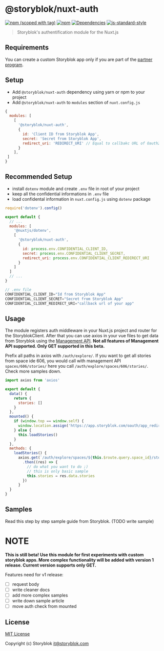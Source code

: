 # @storyblok/nuxt-auth
[![npm (scoped with tag)](https://img.shields.io/npm/v/@storyblok/nuxt-auth/latest.svg?style=flat-square)](https://npmjs.com/package/@storyblok/nuxt-auth)
[![npm](https://img.shields.io/npm/dt/@storyblok/nuxt-auth.svg?style=flat-square)](https://npmjs.com/package/@storyblok/nuxt-auth)
[![Dependencies](https://david-dm.org/storyblok/@storyblok/nuxt-auth/status.svg?style=flat-square)](https://david-dm.org/storyblok/@storyblok/nuxt-auth)
[![js-standard-style](https://img.shields.io/badge/code_style-standard-brightgreen.svg?style=flat-square)](http://standardjs.com)

> Storyblok's authentification module for the Nuxt.js

## Requirements

You can create a custom Storyblok app only if you are part of the [partner program](https://www.storyblok.com/partners).

## Setup
- Add `@storyblok/nuxt-auth` dependency using yarn or npm to your project
- Add `@storyblok/nuxt-auth` to `modules` section of `nuxt.config.js`

```js
{
  modules: [
    [
      '@storyblok/nuxt-auth',
      {
        id: 'Client ID from Storyblok App',
        secret: 'Secret from Storyblok App',
        redirect_uri: 'REDIRECT_URI' // Equal to callbakc URL of Oauth2 from Storyblok App
      }
    ],
 ]
}
```

## Recommended Setup

- install `dotenv` module and create `.env` file in root of your project
- keep all the confidential informations in `.env` file
- load confidental information in `nuxt.config.js` using `dotenv` package 

```js
require('dotenv').config()

export default {
  // ...
  modules: [
    '@nuxtjs/dotenv',
    [
      '@storyblok/nuxt-auth',
      {
        id: process.env.CONFIDENTIAL_CLIENT_ID,
        secret: process.env.CONFIDENTIAL_CLIENT_SECRET,
        redirect_uri: process.env.CONFIDENTIAL_CLIENT_REDIRECT_URI
      }
    ]
  ]
  // ...
}
```

```js
// .env file
CONFIDENTIAL_CLIENT_ID="Id from Storyblok App"
CONFIDENTIAL_CLIENT_SECRET="Secret from Storyblok App"
CONFIDENTIAL_CLIENT_REDIRECT_URI="callback url of your app"
```

## Usage

The module registers auth middleware in your Nuxt.js project and router for the StoryblokClient. After that you can use axios in your vue files to get data from Storyblok using the [Management API](https://www.storyblok.com/docs/api/management). **Not all features of Management API supported. Only GET supported in this beta.**

Prefix all paths in axios with `/auth/explore/`. If you want to get all stories from space ide 606, you would call with management API `spaces/606/stories/` here you call `/auth/explore/spaces/606/stories/`. Check more samples down.

```js
import axios from 'axios'

export default {
  data() {
    return {
      stories: []
    }
  },
  mounted() {
    if (window.top == window.self) {
      window.location.assign('https://app.storyblok.com/oauth/app_redirect')
    } else {
      this.loadStories()
    }
  },
  methods: {
    loadStories() {
      axios.get(`/auth/explore/spaces/${this.$route.query.space_id}/stories`)
        .then((res) => {
          // do what you want to do ;) 
          // this is only basic sample
          this.stories = res.data.stories
        })
      }
  }
}
```

## Samples

Read this step by step sample guide from Storyblok. (TODO write sample) 

# NOTE

**This is still beta! Use this module for first experiments with custom storyblok apps. More complex functionality will be added with version 1 release. Current version supports only GET.**

Features need for v1 release:

- [ ] request body
- [ ] write cleaner docs
- [ ] add more complex samples
- [ ] write down sample article
- [ ] move auth check from mounted

## License

[MIT License](./LICENSE)

Copyright (c) Storyblok <it@storyblok.com>
